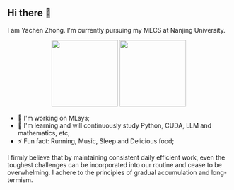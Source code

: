 ## Hi there 👋

I am Yachen Zhong. I'm currently pursuing my MECS at Nanjing University.

<div align="center">
  <img src="https://github-readme-stats.vercel.app/api?username=ExtraBits42&show_icons=true" style="height: 150px;"/>
  <img src="https://github-readme-stats.vercel.app/api/top-langs/?username=ExtraBits42&layout=compact" style="height: 150px;"/>
</div>

- 🔭 I'm working on MLsys;
- 🌱 I'm learning and will continuously study Python, CUDA, LLM and mathematics, etc;
- ⚡ Fun fact: Running, Music, Sleep and Delicious food;

I firmly believe that by maintaining consistent daily efficient work, even the toughest challenges can be incorporated into our routine and cease to be overwhelming. I adhere to the principles of gradual accumulation and long-termism.
